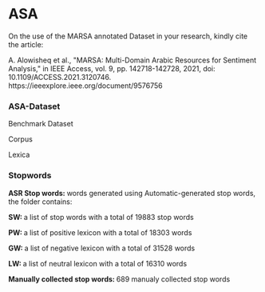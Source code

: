 # ASA

<p>On the use of the MARSA annotated Dataset in your research, kindly cite the article:</p>
<p>A. Alowisheq et al., "MARSA: Multi-Domain Arabic Resources for Sentiment Analysis," in IEEE Access, vol. 9, pp. 142718-142728, 2021, doi: 10.1109/ACCESS.2021.3120746.
https://ieeexplore.ieee.org/document/9576756</p>

<h3>ASA-Dataset</h3>
<p>Benchmark Dataset</p>
<p>Corpus</p>
<p>Lexica</p>
<h3>Stopwords</h3>
<p><b>ASR Stop words: </b>words generated using Automatic-generated stop words, the folder contains:</p>
<p><b>SW: </b>a list of stop words with a  total of 19883 stop words</p>
<p><b>PW: </b>a list of positive lexicon with a  total of 18303 words</p>
<p><b>GW: </b>a list of negative lexicon with a  total of 31528 words</p>
<p><b>LW: </b>a list of neutral lexicon with a  total of 16310 words</p>
<p><b>Manually collected stop words: </b>689 manualy collected stop words</p>

